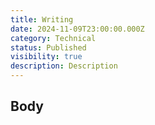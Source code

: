 ```yaml
---
title: Writing
date: 2024-11-09T23:00:00.000Z
category: Technical
status: Published
visibility: true
description: Description
---
```

## Body
